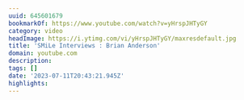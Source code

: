 ```yaml
---
uuid: 645601679
bookmarkOf: https://www.youtube.com/watch?v=yHrspJHTyGY
category: video
headImage: https://i.ytimg.com/vi/yHrspJHTyGY/maxresdefault.jpg
title: 'SMiLe Interviews : Brian Anderson'
domain: youtube.com
description:
tags: []
date: '2023-07-11T20:43:21.945Z'
highlights:
---
```





